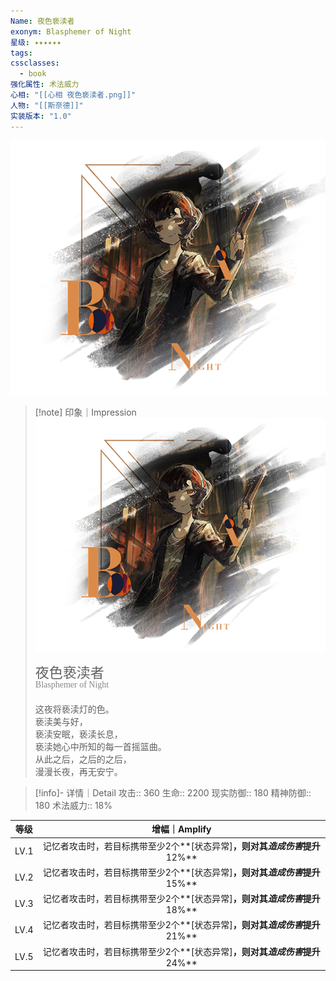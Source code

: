 ```yaml
---
Name: 夜色亵渎者
exonym: Blasphemer of Night
星级: ✦✦✦✦✦✦
tags:
cssclasses:
  - book
强化属性: 术法威力
心相: "[[心相 夜色亵渎者.png]]"
人物: "[[斯奈德]]"
实装版本: "1.0"
---
```

![cover](assets/夜色亵渎者｜Blasphemer%20of%20Night.assets/心相%20夜色亵渎者.png)

> [!note] 印象｜Impression
> ![心相 夜色亵渎者|inlL|300](assets/夜色亵渎者｜Blasphemer%20of%20Night.assets/心相%20夜色亵渎者.png)
> <p style="font-family: '家族宋', sans-serif; font-size: 22px; line-height: 0.75; text-indent: 0;">夜色亵渎者<br><span style="font-family: serif; font-size: 14px; color: #888888;">Blasphemer of Night</span></p>
> 
> 这夜将亵渎灯的色。  
> 亵渎美与好，  
> 亵渎安眠，亵渎长息，  
> 亵渎她心中所知的每一首摇篮曲。  
> 从此之后，之后的之后，  
> 漫漫长夜，再无安宁。

> [!info]- 详情｜Detail
> 攻击:: 360
> 生命:: 2200
> 现实防御:: 180
> 精神防御:: 180
> 术法威力:: 18%

| 等级 |                        增幅｜Amplify                         |
| :--: | :----------------------------------------------------------: |
| LV.1 | 记忆者攻击时，若目标携带至少2个**[状态异常]**，则对其*造成伤害*提升**12%** |
| LV.2 | 记忆者攻击时，若目标携带至少2个**[状态异常]**，则对其*造成伤害*提升**15%** |
| LV.3 | 记忆者攻击时，若目标携带至少2个**[状态异常]**，则对其*造成伤害*提升**18%** |
| LV.4 | 记忆者攻击时，若目标携带至少2个**[状态异常]**，则对其*造成伤害*提升**21%** |
| LV.5 | 记忆者攻击时，若目标携带至少2个**[状态异常]**，则对其*造成伤害*提升**24%** |
